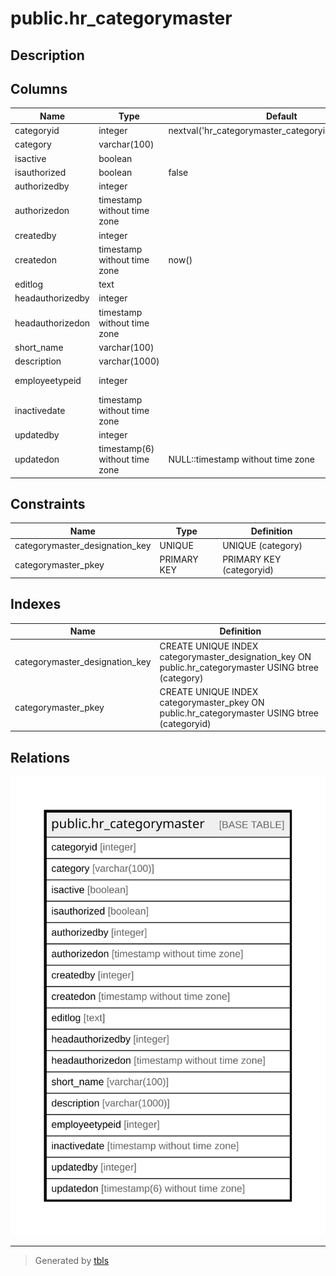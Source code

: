 # public.hr_categorymaster

## Description

## Columns

| Name | Type | Default | Nullable | Children | Parents | Comment |
| ---- | ---- | ------- | -------- | -------- | ------- | ------- |
| categoryid | integer | nextval('hr_categorymaster_categoryid_seq'::regclass) | false |  |  |  |
| category | varchar(100) |  | false |  |  |  |
| isactive | boolean |  | false |  |  |  |
| isauthorized | boolean | false | false |  |  |  |
| authorizedby | integer |  | true |  |  |  |
| authorizedon | timestamp without time zone |  | true |  |  |  |
| createdby | integer |  | true |  |  |  |
| createdon | timestamp without time zone | now() | true |  |  |  |
| editlog | text |  | true |  |  |  |
| headauthorizedby | integer |  | true |  |  |  |
| headauthorizedon | timestamp without time zone |  | true |  |  |  |
| short_name | varchar(100) |  | true |  |  |  |
| description | varchar(1000) |  | true |  |  |  |
| employeetypeid | integer |  | true |  |  | EmployeeType ID |
| inactivedate | timestamp without time zone |  | true |  |  |  |
| updatedby | integer |  | true |  |  |  |
| updatedon | timestamp(6) without time zone | NULL::timestamp without time zone | true |  |  |  |

## Constraints

| Name | Type | Definition |
| ---- | ---- | ---------- |
| categorymaster_designation_key | UNIQUE | UNIQUE (category) |
| categorymaster_pkey | PRIMARY KEY | PRIMARY KEY (categoryid) |

## Indexes

| Name | Definition |
| ---- | ---------- |
| categorymaster_designation_key | CREATE UNIQUE INDEX categorymaster_designation_key ON public.hr_categorymaster USING btree (category) |
| categorymaster_pkey | CREATE UNIQUE INDEX categorymaster_pkey ON public.hr_categorymaster USING btree (categoryid) |

## Relations

![er](public.hr_categorymaster.svg)

---

> Generated by [tbls](https://github.com/k1LoW/tbls)
